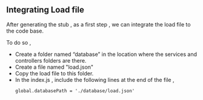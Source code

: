 ## Integrating Load file

After generating the stub , as a first step , we can integrate the load file to the code base. 

To do so , 
- Create a folder named “database” in the location where the services and controllers folders are there.
- Create a file named "load.json"
- Copy the load file to this folder.
- In the index.js , include the following lines at the end of the file , 
  ```
  global.databasePath = './database/load.json'
  ```


